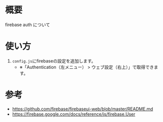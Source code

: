 # 概要
firebase auth について

# 使い方
1. `config.js`にfirebaseの設定を追加します。
   - ※「Authentication（左メニュー） > ウェブ設定（右上）」で取得できます。

# 参考
- https://github.com/firebase/firebaseui-web/blob/master/README.md
- https://firebase.google.com/docs/reference/js/firebase.User
